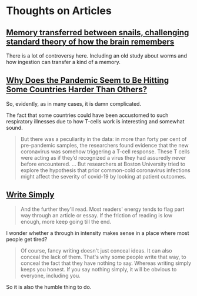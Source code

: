 # Thoughts on Articles

## [Memory transferred between snails, challenging standard theory of how the brain remembers](https://www.statnews.com/2018/05/14/memory-transfer-between-snails-challenges-standard-theory/)
 
 There is a lot of controversy here. Including an old study about worms and how ingestion can transfer a kind of a memory.

## [Why Does the Pandemic Seem to Be Hitting Some Countries Harder Than Others?](https://www.newyorker.com/magazine/2021/03/01/why-does-the-pandemic-seem-to-be-hitting-some-countries-harder-than-others)

So, evidently, as in many cases, it is damn complicated. 

The fact that some countries could have been accustomed to such respiratory illnesses due to how T-cells work is interesting and somewhat sound.

>   But there was a peculiarity in the data: in more than forty per cent of pre-pandemic samples, the researchers found evidence that the new coronavirus was somehow triggering a T-cell response. These T cells were acting as if they’d recognized a virus they had assuredly never before encountered.
    ...
    But researchers at Boston University tried to explore the hypothesis that prior common-cold coronavirus infections might affect the severity of covid-19 by looking at patient outcomes.

## [Write Simply](http://paulgraham.com/simply.html)

> And the further they'll read. Most readers' energy tends to flag part way through an article or essay. If the friction of reading is low enough, more keep going till the end.

I wonder whether a through in intensity makes sense in a place where most people get tired?

> Of course, fancy writing doesn't just conceal ideas. It can also conceal the lack of them. That's why some people write that way, to conceal the fact that they have nothing to say. Whereas writing simply keeps you honest. If you say nothing simply, it will be obvious to everyone, including you.

So it is also the humble thing to do. 
